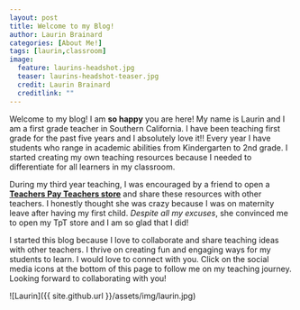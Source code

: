 ```yaml
---
layout: post
title: Welcome to my Blog!
author: Laurin Brainard
categories: [About Me!]
tags: [laurin,classroom]
image:
  feature: laurins-headshot.jpg
  teaser: laurins-headshot-teaser.jpg
  credit: Laurin Brainard
  creditlink: ""
---
```

Welcome to my blog! I am **so happy** you are here! My name is Laurin and I am a first grade teacher in Southern California. I have been teaching first grade for the past five years and I absolutely love it!! Every year I have students who range in academic abilities from Kindergarten to 2nd grade. I started creating my own teaching resources because I needed to differentiate for all learners in my classroom. 

During my third year teaching, I was encouraged by a friend to open a [**Teachers Pay Teachers store**](http://bit.ly/ThePrimaryBrain) and share these resources with other teachers. I honestly thought she was crazy because I was on maternity leave after having my first child. *Despite all my excuses*, she convinced me to open my TpT store and I am so glad that I did! 

I started this blog because I love to collaborate and share teaching ideas with other teachers. I thrive on creating fun and engaging ways for my students to learn. I would love to connect with you. Click on the social media icons at the bottom of this page to follow me on my teaching journey. Looking forward to collaborating with you!

![Laurin]({{ site.github.url }}/assets/img/laurin.jpg)